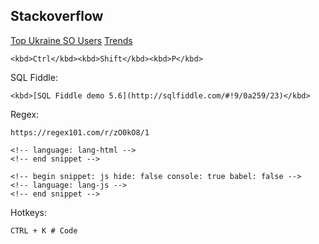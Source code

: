Stackoverflow
-

[Top Ukraine SO Users](http://data.stackexchange.com/stackoverflow/query/428486/top-ukraine-so-users)
[Trends](https://insights.stackoverflow.com/trends?tags=javascript%2Cphp&utm_source=so-owned&utm_medium=blog&utm_campaign=gen-blog&utm_content=blog-link&utm_term=incredible-growth-python)

````
<kbd>Ctrl</kbd><kbd>Shift</kbd><kbd>P</kbd>
````

SQL Fiddle:
````
<kbd>[SQL Fiddle demo 5.6](http://sqlfiddle.com/#!9/0a259/23)</kbd>
````

Regex:
````
https://regex101.com/r/zO0kO8/1
````

````
<!-- language: lang-html -->
<!-- end snippet -->

<!-- begin snippet: js hide: false console: true babel: false -->
<!-- language: lang-js -->
<!-- end snippet -->
````

Hotkeys:
````
CTRL + K # Code
````
